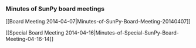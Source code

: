 ### Minutes of SunPy board meetings

[[Board Meeting 2014-04-07|Minutes-of-SunPy-Board-Meeting-20140407]]

[[Special Board Meeting 2014-04-16|Minutes-of-Special-SunPy-Board-Meeting-04-16-14]]